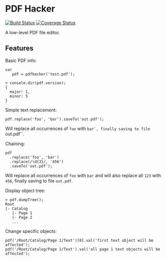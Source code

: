 PDF Hacker
==========

[![Build Status](https://img.shields.io/travis/luciopaiva/pdfhacker/master.svg?style=flat)](https://travis-ci.org/luciopaiva/pdfhacker)
[![Coverage Status](https://img.shields.io/coveralls/luciopaiva/pdfhacker/master.svg?style=flat)](https://coveralls.io/r/luciopaiva/pdfhacker)

A low-level PDF file editor.

## Features

Basic PDF info:

    var
       pdf = pdfhacker('test.pdf');
       
    > console.dir(pdf.version);
    {
      major: 1,
      minor: 5
    }

Simple text replacement:

    pdf.replace('foo', 'bar').saveTo('out.pdf');

Will replace all occurrences of ``foo`` with ``bar`, finally saving to file ``out.pdf``.

Chaining:

    pdf
      .replace('foo', 'bar')
      .replace(/\d{3}/, '456')
      .saveTo('out.pdf');

Will replace all occurrences of ``foo`` with ``bar`` and will also replace all ``123`` with ``456``, finally saving to file ``out.pdf``.

Display object tree:

    > pdf.dumpTree();
    Root
    |- Catalog
       |- Page 1
       |- Page 2
       ...

Change specific objects:

    pdf('/Root/Catalog/Page 1/Text')[0].val('first text object will be affected');
    pdf('/Root/Catalog/Page 1/Text').val('all page 1 text objects will be affected');
